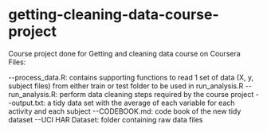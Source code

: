 # getting-cleaning-data-course-project
Course project done for Getting and cleaning data course on Coursera Files:

--process_data.R: contains supporting functions to read 1 set of data (X, y, subject files) from either train or test folder to be used in run_analysis.R
--run_analysis.R: perform data cleaning steps required by the course project
--output.txt: a tidy data set with the average of each variable for each activity and each subject
--CODEBOOK.md: code book of the new tidy dataset
--UCI HAR Dataset: folder containing raw data files

